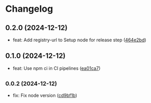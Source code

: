 # Changelog

## 0.2.0 (2024-12-12)

* feat: Add registry-url to Setup node for release step ([464e2bd](https://github.com/alexalexiuc/typedoc-jsdoc-inherit/commit/464e2bd))

## 0.1.0 (2024-12-12)

* feat: Use npm ci in CI pipelines ([ea01ca7](https://github.com/alexalexiuc/typedoc-jsdoc-inherit/commit/ea01ca7))

## <small>0.0.2 (2024-12-12)</small>

* fix: Fix node version ([cd9bf1b](https://github.com/alexalexiuc/typedoc-jsdoc-inherit/commit/cd9bf1b))
